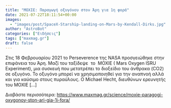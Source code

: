 ```yaml
---
title: "MOXIE: Παραγωγή οξυγόνου στον Άρη για 1η φορά"
date: 2021-07-22T18:11:54+00:00
images:
  - "images/post/SpaceX-Starship-landing-on-Mars-by-Kendall-Dirks.jpg"
author: "AstroBot"
categories: ["Ειδήσεις"]
tags: ["maxmag.gr"]
draft: false
---
```


Στις 18 Φεβρουαρίου 2021 το Perseverence της NASA προσγειώθηκε στην επιφάνεια του Άρη. Μαζί του ταξίδεψε  το  MOXIE ( Mars Oxygen ISRU Experiment), μια συσκευή που μετατρέπει το διοξείδιο του άνθρακα (CO2) σε οξυγόνο. Το οξυγόνο μπορεί να χρησιμοποιηθεί για την αναπνοή αλλά και για καύσιμο στους πυραύλους. Ο Michael Hecht, διευθύνων ερευνητής του MOXIE […]

Διαβάστε περισσότερα: https://www.maxmag.gr/science/moxie-paragogi-oxygonoy-ston-ari-gia-1i-fora/

